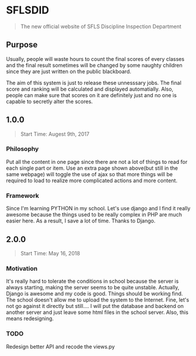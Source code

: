 # SFLSDID
> The new official website of SFLS Discipline Inspection Department

## Purpose
Usually, people will waste hours to count the final scores of every classes and the final result sometimes will be changed by some naughty children since they are just written on the public blackboard.

The aim of this system is just to release these unnesssary jobs. The final score and ranking will be calculated and displayed automatially. Also, people can make sure that scores on it are definitely just and no one is capable to secretly alter the scores.

## 1.0.0
> Start Time: Augest 9th, 2017
### Philosophy
Put all the content in one page since there are not a lot of things to read for each single part or item. Use an extra page shown above(but still in the same webpage) will toggle the use of ajax so that more things will be required to load to realize more complicated actions and more content.
### Framework
Since I'm learning PYTHON in my school. Let's use django and I find it really awesome because the things used to be really complex in PHP are much easier here. As a result, I save a lot of time. Thanks to Django.

## 2.0.0
> Start Time: May 16, 2018

### Motivation  
It's really hard to tolerate the conditions in school because the server is always starting, making the server seems to be quite unstable.
Actually, Django is awesome and my code is good. Things should be working find.
The school doesn't allow me to upload the system to the Internet. Fine, let's not go against it directly but still....
I will put the database and backend on another server and just leave some html files in the school server.
Also, this means redesigning.

### TODO
Redesign better API and recode the views.py


